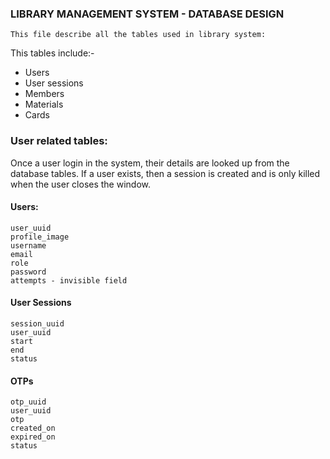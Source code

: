 ### LIBRARY MANAGEMENT SYSTEM - DATABASE DESIGN

    This file describe all the tables used in library system:
    
This tables include:-
- Users
- User sessions
- Members
- Materials
- Cards

### User related tables:
Once a user login in the system, their details are looked up from the database tables.
If a user exists, then a session is created and is only killed when the user closes the window.

#### Users:
    user_uuid
    profile_image
    username
    email
    role
    password
    attempts - invisible field

#### User Sessions
    session_uuid
    user_uuid
    start
    end
    status

#### OTPs 
    otp_uuid
    user_uuid
    otp
    created_on
    expired_on
    status


    

    